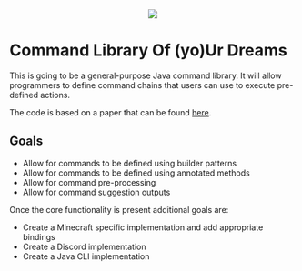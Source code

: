 <div align="center">
    <img src="https://raw.githubusercontent.com/Sauilitired/cloud/master/cloud_logo.png" />
</div>

# Command Library Of (yo)Ur Dreams

This is going to be a general-purpose Java command library. It will allow programmers
to define command chains that users can use to execute pre-defined actions.

The code is based on a paper that can be found [here](https://github.com/Sauilitired/Sauilitired/blob/master/AS_2020_09_Commands.pdf).

## Goals

- Allow for commands to be defined using builder patterns
- Allow for commands to be defined using annotated methods
- Allow for command pre-processing
- Allow for command suggestion outputs

Once the core functionality is present additional goals are:

- Create a Minecraft specific implementation and add appropriate bindings
- Create a Discord implementation
- Create a Java CLI implementation
